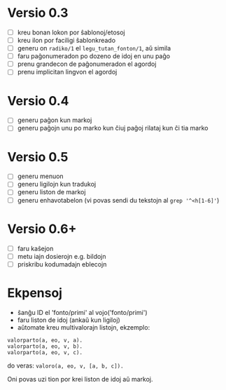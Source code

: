 Versio 0.3
==========
* [ ] kreu bonan lokon por ŝablonoj/etosoj
* [ ] kreu ilon por faciligi ŝablonkreado
* [ ] generu on `radiko/1` el `legu_tutan_fonton/1`, aŭ simila
* [ ] faru paĝonumeradon po dozeno de idoj en unu paĝo
* [ ] prenu grandecon de paĝonumeradon el agordoj
* [ ] prenu implicitan lingvon el agordoj

Versio 0.4
==========
* [ ] generu paĝon kun markoj
* [ ] generu paĝojn unu po marko kun ĉiuj paĝoj rilataj kun ĉi tia marko

Versio 0.5
==========
* [ ] generu menuon
* [ ] generu ligilojn kun tradukoj
* [ ] generu liston de markoj
* [ ] generu enhavotabelon (vi povas sendi du tekstojn al `grep '^<h[1-6]'`)

Versio 0.6+
==========
* [ ] faru kaŝejon
* [ ] metu iajn dosierojn e.g. bildojn
* [ ] priskribu kodumadajn eblecojn

Ekpensoj
========
- ŝanĝu ID el 'fonto/primi' al vojo('fonto/primi')
- faru liston de idoj (ankaŭ kun ligiloj)
- aŭtomate kreu multivalorajn listojn, ekzemplo:

```
valorparto(a, eo, v, a).
valorparto(a, eo, v, b).
valorparto(a, eo, v, c).
```

do veras: `valoro(a, eo, v, [a, b, c]).`

Oni povas uzi tion por krei liston de idoj aŭ markoj.
